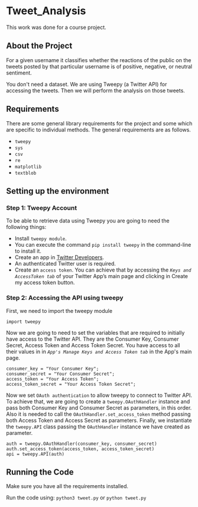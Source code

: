 # Tweet_Analysis

This work was done for a course project.

## About the Project
For a given username it classifies whether the reactions of the public on the tweets posted by that particular username is of positive, negative, or neutral sentiment.

You don't need a dataset. We are using Tweepy (a Twitter API) for accessing the tweets. Then we will perform the analysis on those tweets.

## Requirements
There are some general library requirements for the project and some which are specific to individual methods. The general requirements are as follows.
- `tweepy`
- `sys`
- `csv`
- `re`
- `matplotlib`
- `textblob`

## Setting up the environment
### Step 1: Tweepy Account
To be able to retrieve data using Tweepy you are going to need the following things:
- Install `tweepy module`.
- You can execute the command `pip install tweepy` in the command-line to install it.
- Create an app in [Twitter Developers](https://apps.twitter.com/). 
- An authenticated Twitter user is required.
- Create an `access token`. You can achieve that by accessing the *`Keys and AccessToken tab`* of your Twitter App’s main page and clicking in Create my access token
button.

###  Step 2: Accessing the API using tweepy
First, we need to import the tweepy module

``import tweepy``

Now we are going to need to set the variables that are required to initially have access to the Twitter API. They are the Consumer Key, Consumer Secret, Access Token and Access Token
Secret. 
You have access to all their values in in *`App's Manage Keys and Access Token tab`* in the App's main page.
```
consumer_key = "Your Consumer Key";
consumer_secret = "Your Consumer Secret";
access_token = "Your Access Token";
access_token_secret = "Your Access Token Secret";
```

Now we set ``OAuth authentication`` to allow tweepy to connect to Twitter API. 
To achieve that, we are going to create a `tweepy.OAuthHandler` instance and pass both Consumer Key and Consumer Secret as parameters, in this order. Also it is needed to call the
``OAuthHandler.set_access_token`` method passing both Access Token and Access Secret as parameters. Finally, we instantiate the `tweepy.API` class passing the `OAuthHandler` instance
we have created as parameter.
```
auth = tweepy.OAuthHandler(consumer_key, consumer_secret)
auth.set_access_token(access_token, access_token_secret)
api = tweepy.API(auth)
```
## Running the Code
Make sure you have all the requirements installed.

Run the code using:
``` python3 tweet.py ``` or ```python tweet.py ```
